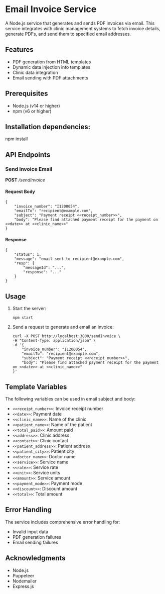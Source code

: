 # Email Invoice Service

A Node.js service that generates and sends PDF invoices via email. This service integrates with clinic management systems to fetch invoice details, generate PDFs, and send them to specified email addresses.

## Features

- PDF generation from HTML templates
- Dynamic data injection into templates
- Clinic data integration
- Email sending with PDF attachments

## Prerequisites

- Node.js (v14 or higher)
- npm (v6 or higher)

## Installation dependencies:

npm install

## API Endpoints

### Send Invoice Email

**POST** */sendInvoice*

#### Request Body
```
{
    "invoice_number": "I1200054",
    "emailTo": "recipient@example.com",
    "subject": "Payment receipt <<receipt_number>>",
    "body": "Please find attached payment receipt for the payment on <<date>> at <<clinic_name>>"
}
```

#### Response
```
{
    "status": 1,
    "message": "email sent to recipient@example.com",
    "resp": {
        "messageId": "...",
        "response": "..."
    }
}
```


## Usage

1. Start the server:
    ```
    npm start
    ```
2. Send a request to generate and email an invoice:
    ```
    curl -X POST http://localhost:3000/sendInvoice \
    -H "Content-Type: application/json" \
    -d '{
        "invoice_number": "I1200054",
        "emailTo": "recipient@example.com",
        "subject": "Payment receipt <<receipt_number>>",
        "body": "Please find attached payment receipt for the payment on <<date>> at <<clinic_name>>"
    }'
    ```

## Template Variables

The following variables can be used in email subject and body:

- `<<receipt_number>>`: Invoice receipt number
- `<<date>>`: Payment date
- `<<clinic_name>>`: Name of the clinic
- `<<patient_name>>`: Name of the patient
- `<<total_paid>>`: Amount paid
- `<<address>>`: Clinic address
- `<<contact>>`: Clinic contact
- `<<patient_address>>`: Patient address
- `<<patient_city>>`: Patient city
- `<<doctor_name>>`: Doctor name
- `<<service>>`: Service name
- `<<rate>>`: Service rate
- `<<unit>>`: Service units
- `<<amount>>`: Service amount
- `<<payment_mode>>`: Payment mode
- `<<discount>>`: Discount amount
- `<<total>>`: Total amount

## Error Handling

The service includes comprehensive error handling for:
- Invalid input data
- PDF generation failures
- Email sending failures

## Acknowledgments

- Node.js
- Puppeteer
- Nodemailer
- Express.js